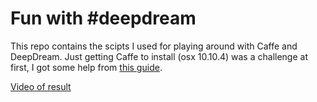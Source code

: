 # Fun with #deepdream

This repo contains the scipts I used for playing around with Caffe and DeepDream. Just getting Caffe to install (osx 10.10.4) was a challenge at first, I got some help from [this guide](https://gist.github.com/robertsdionne/f58a5fc6e5d1d5d2f798).

[Video of result](http://youtu.be/3AAialo41YM)
